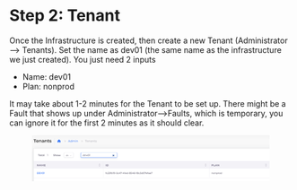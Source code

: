 # Step 2: Tenant

Once the Infrastructure is created, then create a new Tenant (Administrator --> Tenants). Set the name as dev01 (the same name as the infrastructure we just created). You just need 2 inputs

* Name: dev01
* Plan: nonprod

It may take about 1-2 minutes for the Tenant to be set up. There might be a Fault that shows up under Administrator-->Faults, which is temporary, you can ignore it for the first 2 minutes as it should clear.

<figure><img src="../../.gitbook/assets/image (3) (1) (2).png" alt=""><figcaption></figcaption></figure>

